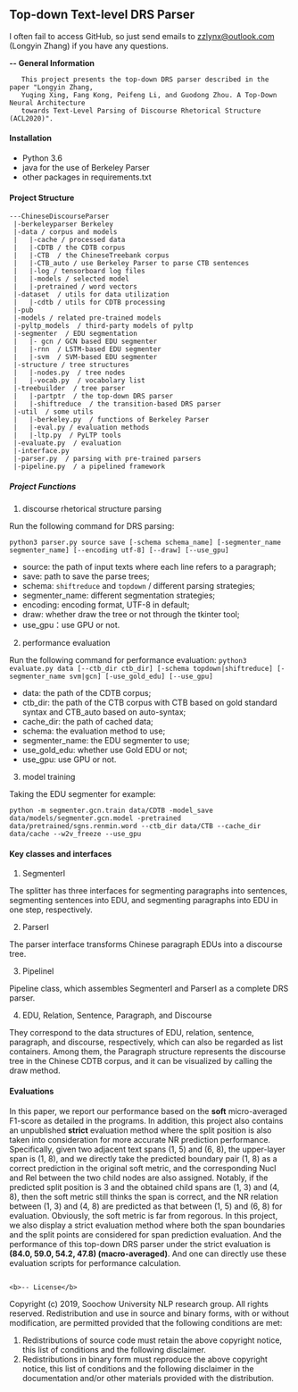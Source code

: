 ## Top-down Text-level DRS Parser

I often fail to access GitHub, so just send emails to zzlynx@outlook.com (Longyin Zhang) if you have any questions.

<b>-- General Information</b>
```
   This project presents the top-down DRS parser described in the paper "Longyin Zhang, 
   Yuqing Xing, Fang Kong, Peifeng Li, and Guodong Zhou. A Top-Down Neural Architecture 
   towards Text-Level Parsing of Discourse Rhetorical Structure (ACL2020)".
```

#### Installation
- Python 3.6 
- java for the use of Berkeley Parser
- other packages in requirements.txt

#### Project Structure
```
---ChineseDiscourseParser
 |-berkeleyparser Berkeley
 |-data / corpus and models
 |   |-cache / processed data
 |   |-CDTB / the CDTB corpus
 |   |-CTB  / the ChineseTreebank corpus
 |   |-CTB_auto / use Berkeley Parser to parse CTB sentences
 |   |-log / tensorboard log files
 |   |-models / selected model
 |   |-pretrained / word vectors
 |-dataset  / utils for data utilization 
 |   |-cdtb / utils for CDTB processing
 |-pub  
 |-models / related pre-trained models
 |-pyltp_models  / third-party models of pyltp
 |-segmenter  / EDU segmentation
 |   |- gcn / GCN based EDU segmenter
 |   |-rnn  / LSTM-based EDU segmenter
 |   |-svm  / SVM-based EDU segmenter 
 |-structure / tree structures
 |   |-nodes.py  / tree nodes 
 |   |-vocab.py  / vocabolary list
 |-treebuilder  / tree parser
 |   |-partptr  / the top-down DRS parser
 |   |-shiftreduce  / the transition-based DRS parser 
 |-util  / some utils
 |   |-berkeley.py  / functions of Berkeley Parser 
 |   |-eval.py / evaluation methods
 |   |-ltp.py  / PyLTP tools
 |-evaluate.py  / evaluation
 |-interface.py 
 |-parser.py  / parsing with pre-trained parsers
 |-pipeline.py  / a pipelined framework
```

##### Project Functions

1. discourse rhetorical structure parsing

Run the following command for DRS parsing:
```shell
python3 parser.py source save [-schema schema_name] [-segmenter_name segmenter_name] [--encoding utf-8] [--draw] [--use_gpu]
```

- source: the path of input texts where each line refers to a paragraph;
- save: path to save the parse trees;
- schema: `shiftreduce` and `topdown` / different parsing strategies;
- segmenter_name: different segmentation strategies;
- encoding: encoding format, UTF-8 in default;
- draw: whether draw the tree or not through the tkinter tool;
- use_gpu：use GPU or not.


2. performance evaluation

Run the following command for performance evaluation: 
`python3 evaluate.py data [--ctb_dir ctb_dir] [-schema topdown|shiftreduce] [-segmenter_name svm|gcn] [-use_gold_edu] [--use_gpu]`

- data: the path of the CDTB corpus;
- ctb_dir: the path of the CTB corpus with CTB based on gold standard syntax and CTB_auto based on auto-syntax;
- cache_dir: the path of cached data;
- schema: the evaluation method to use;
- segmenter_name: the EDU segmenter to use; 
- use_gold_edu: whether use Gold EDU or not;
- use_gpu: use GPU or not.

3. model training

Taking the EDU segmenter for example:
```shell
python -m segmenter.gcn.train data/CDTB -model_save data/models/segmenter.gcn.model -pretrained data/pretrained/sgns.renmin.word --ctb_dir data/CTB --cache_dir data/cache --w2v_freeze --use_gpu
```


#### Key classes and interfaces

1. SegmenterI

The splitter has three interfaces for segmenting paragraphs into sentences, segmenting sentences into EDU, and segmenting paragraphs into EDU in one step, respectively.

2. ParserI

The parser interface transforms Chinese paragraph EDUs into a discourse tree.

3. PipelineI

Pipeline class, which assembles SegmenterI and ParserI as a complete DRS parser.

4. EDU, Relation, Sentence, Paragraph, and Discourse

They correspond to the data structures of EDU, relation, sentence, paragraph, and discourse, respectively, 
which can also be regarded as list containers. Among them, the Paragraph structure represents the discourse 
tree in the Chinese CDTB corpus, and it can be visualized by calling the draw method.


#### Evaluations

In this paper, we report our performance based on the **soft** micro-averaged F1-score as detailed in
the programs. In addition, this project also contains an unpublished **strict** evaluation method where 
the split position is also taken into consideration for more accurate NR prediction performance. 
Specifically, given two adjacent text spans (1, 5) and (6, 8), the upper-layer span is (1, 8), and we directly
take the predicted boundary pair (1, 8) as a correct prediction in the original soft metric, and the 
corresponding Nucl and Rel between the two child nodes are also assigned. Notably, if the predicted split 
position is 3 and the obtained child spans are (1, 3) and (4, 8), then the soft metric still thinks the span
is correct, and the NR relation between (1, 3) and (4, 8) are predicted as that between (1, 5) and (6, 8) for
evaluation. Obviously, the soft metric is far from regorous. In this project, we also display a strict evaluation
method where both the span boundaries and the split points are considered for span prediction evaluation. And 
the performance of this top-down DRS parser under the strict evaluation is **(84.0, 59.0, 54.2, 47.8) (macro-averaged)**.
And one can directly use these evaluation scripts for performance calculation.


```

<b>-- License</b>
```
   Copyright (c) 2019, Soochow University NLP research group. All rights reserved.
   Redistribution and use in source and binary forms, with or without modification, are permitted provided that
   the following conditions are met:
   1. Redistributions of source code must retain the above copyright notice, this list of conditions and the
      following disclaimer.
   2. Redistributions in binary form must reproduce the above copyright notice, this list of conditions and the
      following disclaimer in the documentation and/or other materials provided with the distribution.
```
